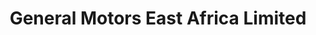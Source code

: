 ---
title: "General Motors East Africa Limited"
url: /nairobi/general-motors-east-africa-limited/
shop: Autohaus
---